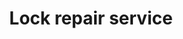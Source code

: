 ---
title: "Lock repair service"
alt: "Repairing damaged or faulty locks to restore full security and function"
description: "Repairing damaged or faulty locks to restore full security and function"
category: "locksmith"
subcategory: "lock-repair"
image: "/tradespeople/locksmith/lock-repair.webp"
ogImage: "/tradespeople/locksmith/lock-repair.webp"
colour: "blue"
pathtxt: "Lock repair"
published: true
---